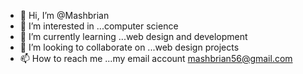 - 👋 Hi, I’m @Mashbrian
- 👀 I’m interested in ...computer science
- 🌱 I’m currently learning ...web design and development
- 💞️ I’m looking to collaborate on ...web design projects
- 📫 How to reach me ...my email account mashbrian56@gmail.com

<!---
Mashbrian/Mashbrian is a ✨ special ✨ repository because its `README.md` (this file) appears on your GitHub profile.
You can click the Preview link to take a look at your changes.
--->
